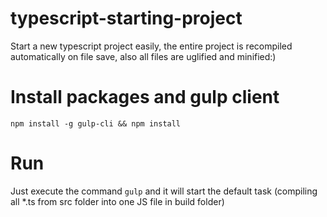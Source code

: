 # typescript-starting-project

Start a new typescript project easily, the entire project is recompiled automatically on file save, also all files are uglified and minified:)

# Install packages and gulp client
``
npm install -g gulp-cli && npm install
``

# Run
Just execute the command ``gulp`` and it will start the default task (compiling all *.ts from src folder into one JS file in build folder)
